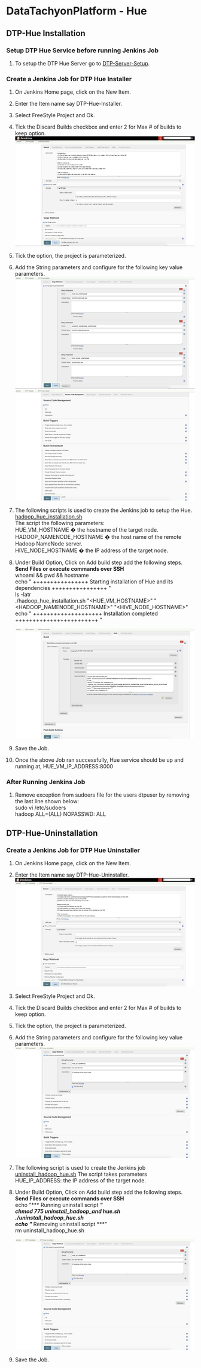 # DataTachyonPlatform - Hue

## DTP-Hue Installation

### Setup DTP Hue Service before running Jenkins Job

1. To setup the DTP Hue Server go to [DTP-Server-Setup](/common/Readme.md).


### Create a Jenkins Job for DTP Hue Installer

1. On Jenkins Home page, click on the New Item.

2. Enter the Item name say DTP-Hue-Installer.

3. Select FreeStyle Project and Ok.

4. Tick the Discard Builds checkbox and enter 2 for Max # of builds to keep option. \
![DiscardBuild-DTP-Hue-Installer Jenkins](/datalayer/hue/images/Hue_Jenkins_setup_1.png)

5. Tick the option, the  project  is parameterized.

6. Add the String parameters and configure for the following key value parameters. \
![Parameterise-DTP-Hue-Installer Jenkins](/datalayer/hue/images/Hue_Jenkins_setup_2.png)
![Parameterise-DTP-Hue-Installer Jenkins](/datalayer/hue/images/Hue_Jenkins_setup_3.png)

7. The following scripts is used to create the Jenkins job to setup the Hue. \
[hadoop_hue_installation.sh](/datalayer/hue/scripts/hadoop_hue_installation.sh) \
The script the following parameters:\
HUE_VM_HOSTNAME � the hostname of the target node.\
HADOOP_NAMENODE_HOSTNAME � the host name of the remote Hadoop NameNode server. \
HIVE_NODE_HOSTNAME � the IP address of the target node.

8. Under Build Option, Click on Add build step add the following steps.\
   **Send Files or execute commands over SSH**\
   whoami && pwd && hostname \
   echo " ++++++++++++++++ Starting installation of Hue and its dependencies ++++++++++++++++ " \
   ls -latr \
   ./hadoop_hue_installation.sh "<HUE_VM_HOSTNAME>" "<HADOOP_NAMENODE_HOSTNAME>" "<HIVE_NODE_HOSTNAME>" \
   echo " ++++++++++++++++++++ Installation completed ++++++++++++++++++++++++ "

   ![AddBuildSteps-DTP-Hue-Installer Jenkins](/datalayer/hue/images/Hue_Jenkins_setup_4.png)

9. Save the Job.

10. Once the above Job ran successfully, Hue service should be up and running at,
HUE_VM_IP_ADDRESS:8000


### After Running Jenkins Job

1. Remove exception from sudoers file for the users dtpuser by removing the last line shown below:\
    sudo vi /etc/sudoers  \
    hadoop ALL=(ALL) NOPASSWD: ALL

## DTP-Hue-Uninstallation

### Create a Jenkins Job for DTP Hue Uninstaller

1. On Jenkins Home page, click on the New Item.

2. Enter the Item name say DTP-Hue-Uninstaller.
![Create-DTP-Hue-Uninstaller Jenkins](/datalayer/hue/images/Hue_Jenkins_Uninstall_1.png)

3. Select FreeStyle Project and Ok.

4. Tick the Discard Builds checkbox and enter 2 for Max # of builds to keep option.

5. Tick the option, the  project  is parameterized.

6. Add the String parameters and configure for the following key value parameters. \
![Parameterise-DTP-Hue-Uninstaller Jenkins](/datalayer/hue/images/Hue_Jenkins_Uninstall_2.png)

7. The following script is used to create the Jenkins job \
[uninstall_hadoop_hue.sh](/datalayer/hue/scripts/uninstall_hadoop_hue.sh)
The script takes  parameters \
HUE_IP_ADDRESS:          the IP address of the target node.

8. Under Build Option, Click on Add build step add the following steps.\
   **Send Files or execute commands over SSH**\
   echo "*** Running uninstall script ***" \
   chmod 775 uninstall_hadoop_and hue.sh \
   ./uninstall_hadoop_hue.sh \
   echo "*** Removing uninstall script ***" \
   rm uninstall_hadoop_hue.sh

   ![AddBuildSteps-DTP-Hue-Uninstaller Jenkins](/datalayer/hue/images/Hue_Jenkins_Uninstall_2.png)

9. Save the Job.

